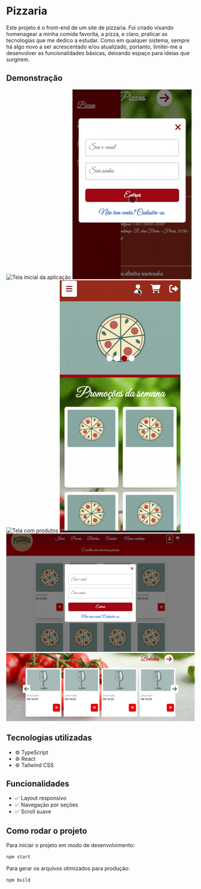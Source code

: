 # Pizzaria

Este projeto é o front-end de um site de pizzaria. 
Foi criado visando homenagear a minha comida favorita, a pizza, e claro, praticar as tecnologias que me dedico a estudar.
Como em qualquer sistema, sempre há algo novo a ser acrescentado e/ou atualizado, portanto, limitei-me a desenvolver 
as funcionalidades básicas, deixando espaço para ideias que surgirem. 

## Demonstração

![Tela inicial da aplicação](./src/assets/inicial.gif)
![Tela de login para celular](./src/assets/login-mobile.gif)
![Tela com produtos](.src/assets/produtos.gif)
![Tela para o gerenciamento dos produtos](./src/assets/gerenciar.gif)
![Tela do formulário de login na versão desktop](./src/assets/formulario-login.png)
![Tela coma seção de bebidas na versão desktop](./src/assets/secao-bebidas.png)

## Tecnologias utilizadas

- ⚙️ TypeScript
- ⚙️ React
- ⚙️ Tailwind CSS

## Funcionalidades

- ✅ Layout responsivo
- ✅ Navegação por seções
- ✅ Scroll suave

## Como rodar o projeto

Para iniciar o projeto em modo de desenvolvimento:

```bash
npm start
```
Para gerar os arquivos otimizados para produção:

```bash
npm build
```


